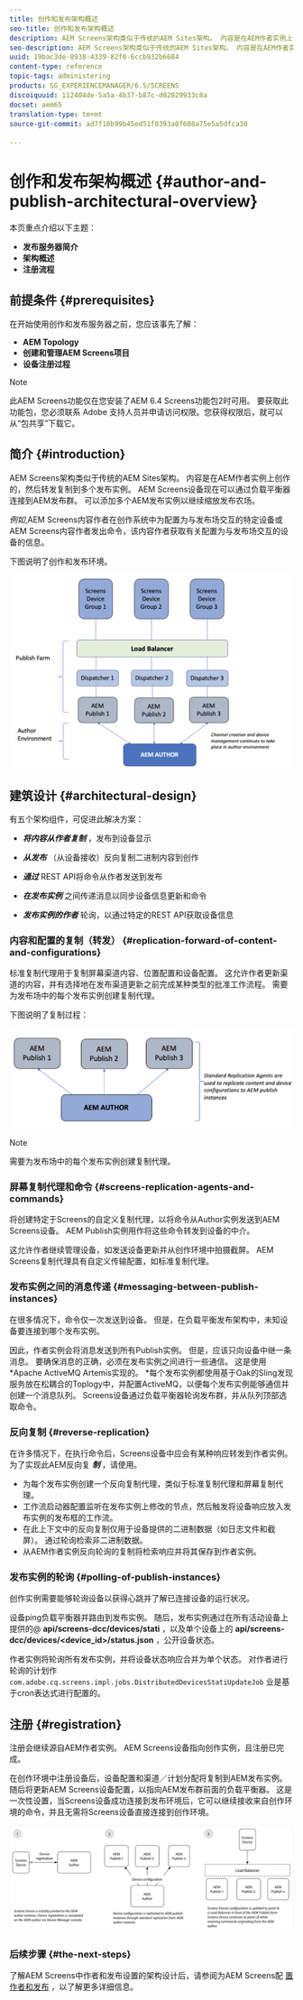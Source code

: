 ```yaml
---
title: 创作和发布架构概述
seo-title: 创作和发布架构概述
description: AEM Screens架构类似于传统的AEM Sites架构。 内容是在AEM作者实例上创作的，然后转发复制到多个发布实例。 可查看本页以了解有关作者和发布架构概述的更多信息。
seo-description: AEM Screens架构类似于传统的AEM Sites架构。 内容是在AEM作者实例上创作的，然后转发复制到多个发布实例。 可查看本页以了解有关作者和发布架构概述的更多信息。
uuid: 19bac3de-8938-4339-82f0-6ccb932b6684
content-type: reference
topic-tags: administering
products: SG_EXPERIENCEMANAGER/6.5/SCREENS
discoiquuid: 112404de-5a5a-4b37-b87c-d02029933c8a
docset: aem65
translation-type: tm+mt
source-git-commit: ad7f18b99b45ed51f0393a0f608a75e5a5dfca30

---
```



# 创作和发布架构概述 {#author-and-publish-architectural-overview}

本页重点介绍以下主题：

* **发布服务器简介**
* **架构概述**
* **注册流程**

## 前提条件 {#prerequisites}

在开始使用创作和发布服务器之前，您应该事先了解：

* **AEM Topology**
* **创建和管理AEM Screens项目**
* **设备注册过程**

>[!NOTE]
>
>此AEM Screens功能仅在您安装了AEM 6.4 Screens功能包2时可用。 要获取此功能包，您必须联系 Adobe 支持人员并申请访问权限。您获得权限后，就可以从“包共享”下载它。

## 简介 {#introduction}

AEM Screens架构类似于传统的AEM Sites架构。 内容是在AEM作者实例上创作的，然后转发复制到多个发布实例。 AEM Screens设备现在可以通过负载平衡器连接到AEM发布群。 可以添加多个AEM发布实例以继续缩放发布农场。

*例如*,AEM Screens内容作者在创作系统中为配置为与发布场交互的特定设备或AEM Screens内容作者发出命令，该内容作者获取有关配置为与发布场交互的设备的信息。

下图说明了创作和发布环境。

![screen_shot_2019-03-04at30236pm](assets/screen_shot_2019-03-04at30236pm.png)

## 建筑设计 {#architectural-design}

有五个架构组件，可促进此解决方案：

* ***将内容从作者复制*** ，发布到设备显示

* ***从发布*** （从设备接收）反向复制二进制内容到创作
* ***通过*** REST API将命令从作者发送到发布
* ***在发布实例*** 之间传递消息以同步设备信息更新和命令
* ***发布实例的作者*** 轮询，以通过特定的REST API获取设备信息

### 内容和配置的复制（转发） {#replication-forward-of-content-and-configurations}

标准复制代理用于复制屏幕渠道内容、位置配置和设备配置。 这允许作者更新渠道的内容，并有选择地在发布渠道更新之前完成某种类型的批准工作流程。 需要为发布场中的每个发布实例创建复制代理。

下图说明了复制过程：

![screen_shot_2019-03-04at33935pm](assets/screen_shot_2019-03-04at33935pm.png)

>[!NOTE]
>
>需要为发布场中的每个发布实例创建复制代理。

### 屏幕复制代理和命令 {#screens-replication-agents-and-commands}

将创建特定于Screens的自定义复制代理，以将命令从Author实例发送到AEM Screens设备。 AEM Publish实例用作将这些命令转发到设备的中介。

这允许作者继续管理设备，如发送设备更新并从创作环境中拍摄截屏。 AEM Screens复制代理具有自定义传输配置，如标准复制代理。

### 发布实例之间的消息传递 {#messaging-between-publish-instances}

在很多情况下，命令仅一次发送到设备。 但是，在负载平衡发布架构中，未知设备要连接到哪个发布实例。

因此，作者实例会将消息发送到所有Publish实例。 但是，应该只向设备中继一条消息。 要确保消息的正确，必须在发布实例之间进行一些通信。 这是使用*Apache ActiveMQ Artemis实现的。 *每个发布实例都使用基于Oak的Sling发现服务放在松耦合的Toplogy中，并配置ActiveMQ，以便每个发布实例能够通信并创建一个消息队列。 Screens设备通过负载平衡器轮询发布群，并从队列顶部选取命令。

### 反向复制 {#reverse-replication}

在许多情况下，在执行命令后，Screens设备中应会有某种响应转发到作者实例。 为了实现此AEM反向复 ***制*** ，请使用。

* 为每个发布实例创建一个反向复制代理，类似于标准复制代理和屏幕复制代理。
* 工作流启动器配置监听在发布实例上修改的节点，然后触发将设备响应放入发布实例的发布框的工作流。
* 在此上下文中的反向复制仅用于设备提供的二进制数据（如日志文件和截屏）。 通过轮询检索非二进制数据。
* 从AEM作者实例反向轮询的复制将检索响应并将其保存到作者实例。

### 发布实例的轮询 {#polling-of-publish-instances}

创作实例需要能够轮询设备以获得心跳并了解已连接设备的运行状况。

设备ping负载平衡器并路由到发布实例。 随后，发布实例通过在所有活动设备上提供的@ **api/screens-dcc/devices/stati** ，以及单个设备上的 **api/screens-dcc/devices/&lt;device_id&gt;/status.json** ，公开设备状态。

作者实例将轮询所有发布实例，并将设备状态响应合并为单个状态。 对作者进行轮询的计划作 `com.adobe.cq.screens.impl.jobs.DistributedDevicesStatiUpdateJob` 业是基于cron表达式进行配置的。

## 注册 {#registration}

注册会继续源自AEM作者实例。 AEM Screens设备指向创作实例，且注册已完成。

在创作环境中注册设备后，设备配置和渠道／计划分配将复制到AEM发布实例。 随后将更新AEM Screens设备配置，以指向AEM发布群前面的负载平衡器。 这是一次性设置，当Screens设备成功连接到发布环境后，它可以继续接收来自创作环境的命令，并且无需将Screens设备直接连接到创作环境。

![screen_shot_2019-02-25at15218pm](assets/screen_shot_2019-02-25at15218pm.png)

### 后续步骤 {#the-next-steps}

了解AEM Screens中作者和发布设置的架构设计后，请参阅为AEM Screens配 [置作者和发布](author-and-publish.md) ，以了解更多详细信息。
